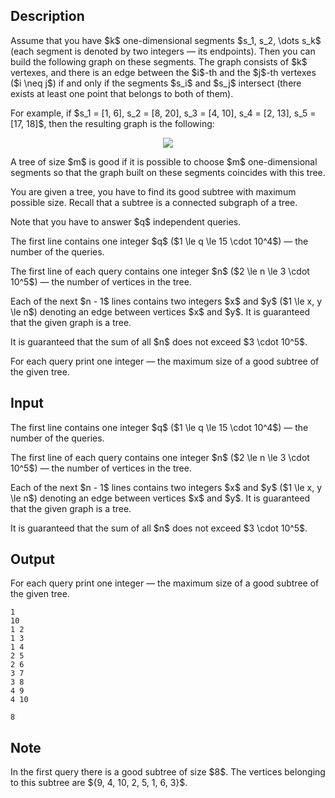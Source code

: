 ## Description

<div><p>Assume that you have $k$ one-dimensional segments $s_1, s_2, \dots s_k$ (each segment is denoted by two integers — its endpoints). Then you can build the following graph on these segments. The graph consists of $k$ vertexes, and there is an edge between the $i$-th and the $j$-th vertexes ($i \neq j$) if and only if the segments $s_i$ and $s_j$ intersect (there exists at least one point that belongs to both of them).</p><p>For example, if $s_1 = [1, 6], s_2 = [8, 20], s_3 = [4, 10], s_4 = [2, 13], s_5 = [17, 18]$, then the resulting graph is the following:</p><center> <img class="tex-graphics" src="file://COxokI4Q.png" style="max-width: 100.0%;max-height: 100.0%;"> </center><p>A tree of size $m$ is good if it is possible to choose $m$ one-dimensional segments so that the graph built on these segments coincides with this tree.</p><p>You are given a tree, you have to find its good subtree with maximum possible size. Recall that a subtree is a connected subgraph of a tree.</p><p>Note that you have to answer $q$ independent queries.</p></div><div class="input-specification"><p>The first line contains one integer $q$ ($1 \le q \le 15 \cdot 10^4$) — the number of the queries. </p><p>The first line of each query contains one integer $n$ ($2 \le n \le 3 \cdot 10^5$) — the number of vertices in the tree.</p><p>Each of the next $n - 1$ lines contains two integers $x$ and $y$ ($1 \le x, y \le n$) denoting an edge between vertices $x$ and $y$. It is guaranteed that the given graph is a tree.</p><p>It is guaranteed that the sum of all $n$ does not exceed $3 \cdot 10^5$.</p></div><div class="output-specification"><p>For each query print one integer — the maximum size of a good subtree of the given tree.</p></div>

## Input

<p>The first line contains one integer $q$ ($1 \le q \le 15 \cdot 10^4$) — the number of the queries. </p><p>The first line of each query contains one integer $n$ ($2 \le n \le 3 \cdot 10^5$) — the number of vertices in the tree.</p><p>Each of the next $n - 1$ lines contains two integers $x$ and $y$ ($1 \le x, y \le n$) denoting an edge between vertices $x$ and $y$. It is guaranteed that the given graph is a tree.</p><p>It is guaranteed that the sum of all $n$ does not exceed $3 \cdot 10^5$.</p>

## Output

<p>For each query print one integer — the maximum size of a good subtree of the given tree.</p>





```input1
1
10
1 2
1 3
1 4
2 5
2 6
3 7
3 8
4 9
4 10
```




```output1
8
```



## Note

<p>In the first query there is a good subtree of size $8$. The vertices belonging to this subtree are ${9, 4, 10, 2, 5, 1, 6, 3}$.</p>

